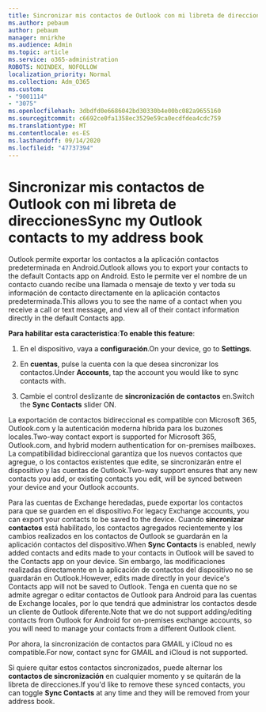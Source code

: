 ```yaml
---
title: Sincronizar mis contactos de Outlook con mi libreta de direcciones
ms.author: pebaum
author: pebaum
manager: mnirkhe
ms.audience: Admin
ms.topic: article
ms.service: o365-administration
ROBOTS: NOINDEX, NOFOLLOW
localization_priority: Normal
ms.collection: Adm_O365
ms.custom:
- "9001114"
- "3075"
ms.openlocfilehash: 3dbdfd0e6686042bd30330b4e00bc082a9655160
ms.sourcegitcommit: c6692ce0fa1358ec3529e59ca0ecdfdea4cdc759
ms.translationtype: MT
ms.contentlocale: es-ES
ms.lasthandoff: 09/14/2020
ms.locfileid: "47737394"
---
```

# <a name="sync-my-outlook-contacts-to-my-address-book"></a><span data-ttu-id="3da08-102">Sincronizar mis contactos de Outlook con mi libreta de direcciones</span><span class="sxs-lookup"><span data-stu-id="3da08-102">Sync my Outlook contacts to my address book</span></span>

<span data-ttu-id="3da08-103">Outlook permite exportar los contactos a la aplicación contactos predeterminada en Android.</span><span class="sxs-lookup"><span data-stu-id="3da08-103">Outlook allows you to export your contacts to the default Contacts app on Android.</span></span> <span data-ttu-id="3da08-104">Esto le permite ver el nombre de un contacto cuando recibe una llamada o mensaje de texto y ver toda su información de contacto directamente en la aplicación contactos predeterminada.</span><span class="sxs-lookup"><span data-stu-id="3da08-104">This allows you to see the name of a contact when you receive a call or text message, and view all of their contact information directly in the default Contacts app.</span></span>
 
<span data-ttu-id="3da08-105">**Para habilitar esta característica**:</span><span class="sxs-lookup"><span data-stu-id="3da08-105">**To enable this feature**:</span></span>
 
1. <span data-ttu-id="3da08-106">En el dispositivo, vaya a **configuración**.</span><span class="sxs-lookup"><span data-stu-id="3da08-106">On your device, go to **Settings**.</span></span>

2. <span data-ttu-id="3da08-107">En **cuentas**, pulse la cuenta con la que desea sincronizar los contactos.</span><span class="sxs-lookup"><span data-stu-id="3da08-107">Under **Accounts**, tap the account you would like to sync contacts with.</span></span>

3. <span data-ttu-id="3da08-108">Cambie el control deslizante de **sincronización de contactos** en.</span><span class="sxs-lookup"><span data-stu-id="3da08-108">Switch the **Sync Contacts** slider ON.</span></span>
 
<span data-ttu-id="3da08-109">La exportación de contactos bidireccional es compatible con Microsoft 365, Outlook.com y la autenticación moderna híbrida para los buzones locales.</span><span class="sxs-lookup"><span data-stu-id="3da08-109">Two-way contact export is supported for Microsoft 365, Outlook.com, and hybrid modern authentication for on-premises mailboxes.</span></span> <span data-ttu-id="3da08-110">La compatibilidad bidireccional garantiza que los nuevos contactos que agregue, o los contactos existentes que edite, se sincronizarán entre el dispositivo y las cuentas de Outlook.</span><span class="sxs-lookup"><span data-stu-id="3da08-110">Two-way support ensures that any new contacts you add, or existing contacts you edit, will be synced between your device and your Outlook accounts.</span></span>
 
<span data-ttu-id="3da08-111">Para las cuentas de Exchange heredadas, puede exportar los contactos para que se guarden en el dispositivo.</span><span class="sxs-lookup"><span data-stu-id="3da08-111">For legacy Exchange accounts, you can export your contacts to be saved to the device.</span></span> <span data-ttu-id="3da08-112">Cuando **sincronizar contactos** está habilitado, los contactos agregados recientemente y los cambios realizados en los contactos de Outlook se guardarán en la aplicación contactos del dispositivo.</span><span class="sxs-lookup"><span data-stu-id="3da08-112">When **Sync Contacts** is enabled, newly added contacts and edits made to your contacts in Outlook will be saved to the Contacts app on your device.</span></span> <span data-ttu-id="3da08-113">Sin embargo, las modificaciones realizadas directamente en la aplicación de contactos del dispositivo no se guardarán en Outlook.</span><span class="sxs-lookup"><span data-stu-id="3da08-113">However, edits made directly in your device's Contacts app will not be saved to Outlook.</span></span> <span data-ttu-id="3da08-114">Tenga en cuenta que no se admite agregar o editar contactos de Outlook para Android para las cuentas de Exchange locales, por lo que tendrá que administrar los contactos desde un cliente de Outlook diferente.</span><span class="sxs-lookup"><span data-stu-id="3da08-114">Note that we do not support adding/editing contacts from Outlook for Android for on-premises exchange accounts, so you will need to manage your contacts from a different Outlook client.</span></span>
 
<span data-ttu-id="3da08-115">Por ahora, la sincronización de contactos para GMAIL y iCloud no es compatible.</span><span class="sxs-lookup"><span data-stu-id="3da08-115">For now, contact sync for GMAIL and iCloud is not supported.</span></span>
 
<span data-ttu-id="3da08-116">Si quiere quitar estos contactos sincronizados, puede alternar los **contactos de sincronización** en cualquier momento y se quitarán de la libreta de direcciones.</span><span class="sxs-lookup"><span data-stu-id="3da08-116">If you'd like to remove these synced contacts, you can toggle **Sync Contacts** at any time and they will be removed from your address book.</span></span>
